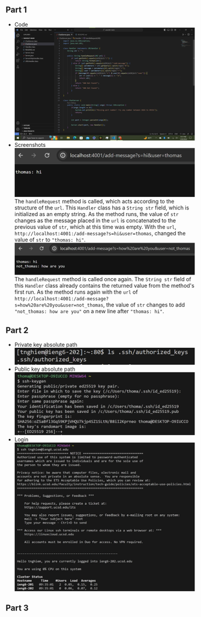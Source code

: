 ## Part 1
* Code <br> 
![Image](ChatServer-Code.png) <br>
* Screenshots <br>
![Image](ChatServer-1.png) <br>
The `handleRequest` method is called, which acts according to the structure of the `url`. This `Handler` class has a `String str` field, which is initialized as an empty string. As the method runs, the value of `str` changes as the message placed in the `url` is concatenated to the previous value of `str`, which at this time was empty. With the `url`, `http://localhost:4001:/add-message?s=hi&user=thomas`, changed the value of `str` to `"thomas: hi"`. 
![Image](ChatServer-2.png) <br>
The `handleRequest` method is called once again. The `String str` field of this `Handler` class already contains the returned value from the method's first run. As the method runs again with the `url` of `http://localhost:4001:/add-message?s=how%20are%20you&user=not_thomas`, the value of `str` changes to add `"not_thomas: how are you"` on a new line after `"thomas: hi"`.
## Part 2
* Private key absolute path
![Image](SSH-Private-Key.png) <br>
* Public key absolute path
![Image](SSH-Public-Key.png) <br>
* Login
![Image](login-without-password.png) <br>
## Part 3


